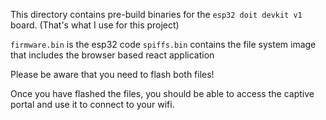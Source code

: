 This directory contains pre-build binaries for the `esp32 doit devkit v1` board. (That's what I use for this project)

`firmware.bin` is the esp32 code
`spiffs.bin` contains the file system image that includes the browser based react application

Please be aware that you need to flash both files!

Once you have flashed the files, you should be able to access the captive portal and use it to connect to your wifi. 
